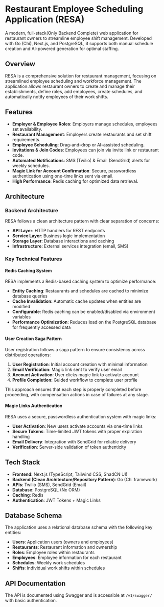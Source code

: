 # Restaurant Employee Scheduling Application (RESA)

A modern, full-stack(Only Backend Complete) web application for restaurant owners to streamline employee shift management. Developed with Go (Chi), Next.js, and PostgreSQL, it supports both manual schedule creation and AI-powered generation for optimal staffing.

## Overview

RESA is a comprehensive solution for restaurant management, focusing on streamlined employee scheduling and workforce management. The application allows restaurant owners to create and manage their establishments, define roles, add employees, create schedules, and automatically notify employees of their work shifts.

## Features

- **Employer & Employee Roles**: Employers manage schedules, employees set availability.
- **Restaurant Management**: Employers create restaurants and set shift requirements.
- **Employee Scheduling**: Drag-and-drop or AI-assisted scheduling.
- **Invitations & Join Codes**: Employees can join via invite link or restaurant code.
- **Automated Notifications**: SMS (Twilio) & Email (SendGrid) alerts for weekly schedules.
- **Magic Link for Account Confirmation**: Secure, passwordless authentication using one-time links sent via email.
- **High Performance**: Redis caching for optimized data retrieval.

## Architecture

### Backend Architecture

RESA follows a clean architecture pattern with clear separation of concerns:

- **API Layer**: HTTP handlers for REST endpoints
- **Service Layer**: Business logic implementation
- **Storage Layer**: Database interactions and caching
- **Infrastructure**: External services integration (email, SMS)

### Key Technical Features

#### Redis Caching System

RESA implements a Redis-based caching system to optimize performance:

- **Entity Caching**: Restaurants and schedules are cached to minimize database queries
- **Cache Invalidation**: Automatic cache updates when entities are modified
- **Configurable**: Redis caching can be enabled/disabled via environment variables
- **Performance Optimization**: Reduces load on the PostgreSQL database for frequently accessed data

#### User Creation Saga Pattern

User registration follows a saga pattern to ensure consistency across distributed operations:

1. **User Registration**: Initial account creation with minimal information
2. **Email Verification**: Magic link sent to verify user email
3. **Account Activation**: User clicks magic link to activate account
4. **Profile Completion**: Guided workflow to complete user profile

This approach ensures that each step is properly completed before proceeding, with compensation actions in case of failures at any stage.

#### Magic Links Authentication

RESA uses a secure, passwordless authentication system with magic links:

- **User Activation**: New users activate accounts via one-time links
- **Secure Tokens**: Time-limited JWT tokens with proper expiration handling
- **Email Delivery**: Integration with SendGrid for reliable delivery
- **Verification**: Server-side validation of token authenticity

## Tech Stack

- **Frontend**: Next.js (TypeScript, Tailwind CSS, ShadCN UI)
- **Backend (Clean Architecture/Repository Pattern)**: Go (Chi framework)
- **APIs**: Twilio (SMS), SendGrid (Email)
- **Database**: PostgreSQL (No ORM)
- **Caching**: Redis
- **Authentication**: JWT Tokens + Magic Links

## Database Schema

The application uses a relational database schema with the following key entities:

- **Users**: Application users (owners and employees)
- **Restaurants**: Restaurant information and ownership
- **Roles**: Employee roles within restaurants
- **Employees**: Employee information for each restaurant
- **Schedules**: Weekly work schedules
- **Shifts**: Individual work shifts within schedules

## API Documentation

The API is documented using Swagger and is accessible at `/v1/swagger/` with basic authentication.
